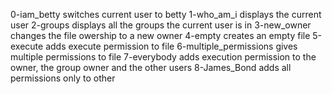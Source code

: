0-iam_betty switches current user to betty
1-who_am_i displays the current user
2-groups displays all the groups the current user is in
3-new_owner changes the file owership to a new owner
4-empty creates an empty file
5-execute adds execute permission to file
6-multiple_permissions gives multiple permissions to file
7-everybody adds execution permission to the owner, the group owner and the other users 
8-James_Bond adds all permissions only to other
